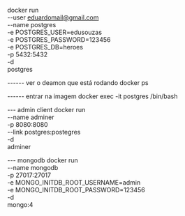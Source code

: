docker run \
--user eduardomail@gmail.com \
 --name postgres \
 -e POSTGRES_USER=edusouzas \
 -e POSTGRES_PASSWORD=123456 \
 -e POSTGRES_DB=heroes \
 -p 5432:5432 \
 -d \
 postgres

 ------ ver o deamon que está rodando
 docker ps
 
 ------ entrar na imagem
 docker exec -it postgres /bin/bash

--- admin client
 docker run \
    --name adminer \
    -p 8080:8080 \
    --link postgres:postegres \
    -d \
    adminer

--- mongodb
docker run \
    --name mongodb \
    -p 27017:27017 \
    -e MONGO_INITDB_ROOT_USERNAME=admin \
    -e MONGO_INITDB_ROOT_PASSWORD=123456 \
    -d \
    mongo:4    